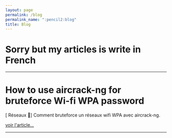 ```yaml
---
layout: page
permalink: /blog
permalink_name: ":pencil2:blog"
title: Blog
---
```


# Sorry but my articles is write in French
_____
# How to use aircrack-ng for bruteforce Wi-fi WPA password

[ Réseaux :satellite:] Comment bruteforce un réseaux wifi WPA avec aircrack-ng.

[voir l'article...](/2021/01/14/aircrack-ng)

_____
